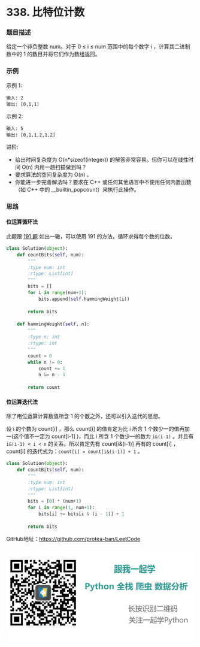 # 338. 比特位计数

### 题目描述

给定一个非负整数 num。对于 0 ≤ i ≤ num 范围中的每个数字 i ，计算其二进制数中的 1 的数目并将它们作为数组返回。

### 示例

示例 1:

    输入: 2
    输出: [0,1,1]

示例 2:

    输入: 5
    输出: [0,1,1,2,1,2]

进阶:

- 给出时间复杂度为 O(n*sizeof(integer)) 的解答非常容易。但你可以在线性时间 O(n) 内用一趟扫描做到吗？
- 要求算法的空间复杂度为 O(n) 。
- 你能进一步完善解法吗？要求在 C++ 或任何其他语言中不使用任何内置函数（如 C++ 中的 \_\_builtin_popcount）来执行此操作。

### 思路

#### 位运算循环法

此题跟 [191 题](https://www.cnblogs.com/banshaohuan/p/9875736.html) 如出一辙，可以使用 191 的方法，循环求得每个数的位数。

```python
class Solution(object):
    def countBits(self, num):
        """
        :type num: int
        :rtype: List[int]
        """
        bits = []
        for i in range(num+1):
            bits.append(self.hammingWeight(i))

        return bits
    
    def hammingWeight(self, n):
        """
        :type n: int
        :rtype: int
        """
        count = 0
        while n != 0:
            count += 1
            n &= n - 1

        return count

```

#### 位运算迭代法

除了用位运算计算数值所含 1 的个数之外，还可以引入迭代的思想。

设 i 的个数为 count[i] ，那么 count[i] 的值肯定为比 i 所含 1 个数少一的值再加一(这个值不一定为 count[i-1] )，而比 i 所含 1 个数少一的数为 `i&(i-1)` 。并且有 `i&(i-1) < i < n` 的关系。所以肯定先有 count[i&(i-1)] 再有的 count[i] ， count[i] 的迭代式为：`count[i] = count[i&(i-1)] + 1` 。

```python
class Solution(object):
    def countBits(self, num):
        """
        :type num: int
        :rtype: List[int]
        """
        bits = [0] * (num+1)
        for i in range(1, num+1):
            bits[i] += bits[i & (i - 1)] + 1
        
        return bits
```

GitHub地址：https://github.com/protea-ban/LeetCode

![](https://raw.githubusercontent.com/protea-ban/images/master/PythonStudyTogether.png)